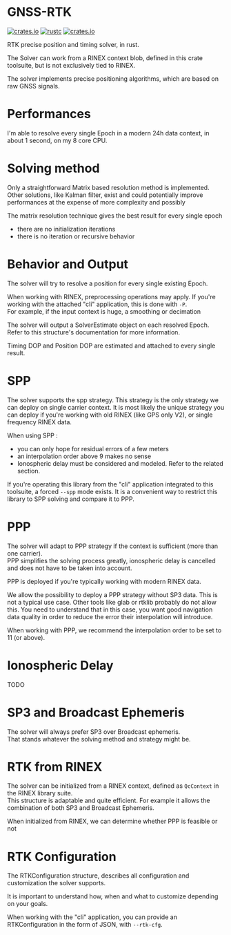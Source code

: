GNSS-RTK
========

[![crates.io](https://img.shields.io/crates/v/gnss-rtk.svg)](https://crates.io/crates/gnss-rtk)
[![rustc](https://img.shields.io/badge/rustc-1.64%2B-blue.svg)](https://img.shields.io/badge/rustc-1.64%2B-blue.svg)
[![crates.io](https://docs.rs/gnss-rtk/badge.svg)](https://docs.rs/gnss-rtk/badge.svg)

RTK precise position and timing solver, in rust.

The Solver can work from a RINEX context blob, defined in this crate toolsuite, but is not exclusively tied to RINEX.

The solver implements precise positioning algorithms, which are based on raw GNSS signals.

Performances
============

I'm able to resolve every single Epoch in a modern 24h data context, in about 1 second, on my 8 core CPU.

Solving method
==============

Only a straightforward Matrix based resolution method is implemented.  
Other solutions, like Kalman filter, exist and could potentially improve performances
at the expense of more complexity and possibly 

The matrix resolution technique gives the best result for every single epoch

- there are no initialization iterations
- there is no iteration or recursive behavior

Behavior and Output 
===================

The solver will try to resolve a position for every single existing Epoch.

When working with RINEX, preprocessing operations may apply. 
If you're working with the attached "cli" application, this is done with `-P`.  
For example, if the input context is huge, a smoothing or decimation

The solver will output a SolverEstimate object on each resolved Epoch.  
Refer to this structure's documentation for more information.

Timing DOP and Position DOP are estimated and attached to every single result.

SPP 
===

The solver supports the spp strategy. This strategy is the only strategy we can deploy
on single carrier context. It is most likely the unique strategy you can deploy if you're working
with old RINEX (like GPS only V2), or single frequency RINEX data.

When using SPP : 

- you can only hope for residual errors of a few meters
- an interpolation order above 9 makes no sense
- Ionospheric delay must be considered and modeled. Refer to the related section.

If you're operating this library from the "cli" application integrated to this toolsuite,
a forced `--spp` mode exists. It is a convenient way to restrict this library to SPP solving
and compare it to PPP.

PPP
===

The solver will adapt to PPP strategy if the context is sufficient (more than one carrier).   
PPP simplifies the solving process greatly, ionospheric delay is cancelled and does not have to be taken into account.  

PPP is deployed if you're typically working with modern RINEX data.

We allow the possibility to deploy a PPP strategy without SP3 data. This is not a typical use case.
Other tools like glab or rtklib probably do not allow this.
You need to understand that in this case, you want good navigation data quality in order to reduce
the error their interpolation will introduce.

When working with PPP, we recommend the interpolation order to be set to 11 (or above).

Ionospheric Delay
=================

TODO

SP3 and Broadcast Ephemeris
===========================

The solver will always prefer SP3 over Broadcast ephemeris.  
That stands whatever the solving method and strategy might be.

RTK from RINEX
==============

The solver can be initialized from a RINEX context, defined as `QcContext` in the RINEX library suite.  
This structure is adaptable and quite efficient. For example it allows the combination of both
SP3 and Broadcast Ephemeris. 

When initialized from RINEX, we can determine whether PPP is feasible or not

RTK Configuration
=================

The RTKConfiguration structure, describes all configuration and customization
the solver supports. 

It is important to understand how, when and what to customize depending on your goals.

When working with the "cli" application, you can provide an RTKConfiguration
in the form of JSON, with `--rtk-cfg`.
